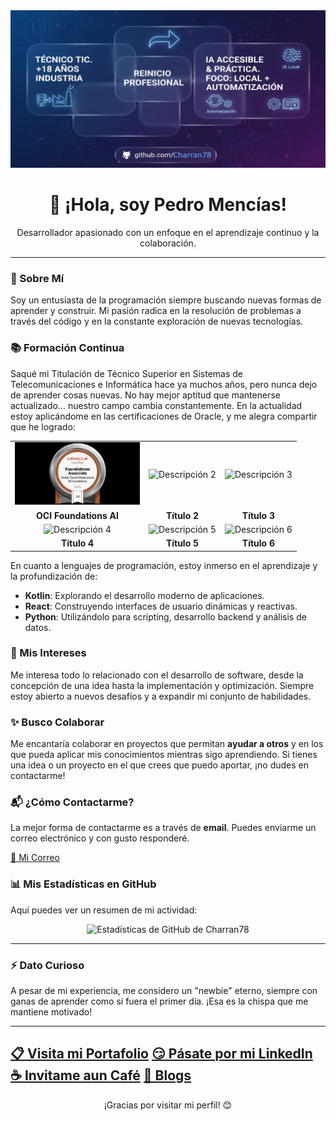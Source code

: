 <div align="center">
  <img src="banner.png" alt="Demo" width="full">
  <h1>👋 ¡Hola, soy Pedro Mencías!</h1>
  <p>Desarrollador apasionado con un enfoque en el aprendizaje continuo y la colaboración.</p>
</div>

---

### 🚀 Sobre Mí

Soy un entusiasta de la programación siempre buscando nuevas formas de aprender y construir. Mi pasión radica en la resolución de problemas a través del código y en la constante exploración de nuevas tecnologías.

### 📚 Formación Continua

Saqué mi Titulación de Técnico Superior en Sistemas de Telecomunicaciones e Informática hace ya muchos años, pero nunca dejo de aprender cosas nuevas. No hay mejor aptitud que mantenerse actualizado... nuestro campo cambia constantemente. En la actualidad estoy aplicándome en las certificaciones de Oracle, y me alegra compartir que he logrado:

<div align="center">

| | | |
|:---:|:---:|:---:|
| <img src="OCI25AICFA.jpeg" alt="OCI Foundations AI" width="200"> | <img src="imagen2.jpg" alt="Descripción 2" width="200"> | <img src="imagen3.jpg" alt="Descripción 3" width="200"> |
| **OCI Foundations AI** | **Título 2** | **Título 3** |
| <img src="imagen4.jpg" alt="Descripción 4" width="200"> | <img src="imagen5.jpg" alt="Descripción 5" width="200"> | <img src="imagen6.jpg" alt="Descripción 6" width="200"> |
| **Título 4** | **Título 5** | **Título 6** |

</div>

En cuanto a lenguajes de programación, estoy inmerso en el aprendizaje y la profundización de:

-   **Kotlin**: Explorando el desarrollo moderno de aplicaciones.
-   **React**: Construyendo interfaces de usuario dinámicas y reactivas.
-   **Python**: Utilizándolo para scripting, desarrollo backend y análisis de datos.

### 🌱 Mis Intereses

Me interesa todo lo relacionado con el desarrollo de software, desde la concepción de una idea hasta la implementación y optimización. Siempre estoy abierto a nuevos desafíos y a expandir mi conjunto de habilidades.

### ✨ Busco Colaborar

Me encantaría colaborar en proyectos que permitan **ayudar a otros** y en los que pueda aplicar mis conocimientos mientras sigo aprendiendo. Si tienes una idea o un proyecto en el que crees que puedo aportar, ¡no dudes en contactarme!

### 📬 ¿Cómo Contactarme?

La mejor forma de contactarme es a través de **email**. Puedes enviarme un correo electrónico y con gusto responderé.

[📧 Mi Correo](mailto:beyond.digital.web@gmail.com)

### 📊 Mis Estadísticas en GitHub

Aquí puedes ver un resumen de mi actividad:

<div align="center">
  <img src="https://github-readme-stats.vercel.app/api?username=Charran78&show_icons=true&theme=radical&hide_border=false" alt="Estadísticas de GitHub de Charran78"/>
  
</div>

---

### ⚡ Dato Curioso

A pesar de mi experiencia, me considero un "newbie" eterno, siempre con ganas de aprender como si fuera el primer día. ¡Esa es la chispa que me mantiene motivado!

---

[📋 Visita mi Portafolio](https://pedromencias.netlify.app/)
[😏 Pásate por mi LinkedIn](https://www.linkedin.com/in/pedro-menc%C3%ADas-68223336b/)
[☕ Invitame aun Café](https://buymeacoffee.com/beyonddigiv)
[🐉 Blogs](https://androidalonia.wordpress.com/)
---

<div align="center">
  <p>¡Gracias por visitar mi perfil! 😊</p>
</div>
